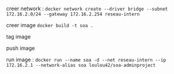 
creer network : 
`docker network create --driver bridge --subnet 172.16.2.0/24 --gateway 172.16.2.254 reseau-intern`

creer image
`docker build -t soa .`

tag image


push image


run image :
`docker run --name soa -d --net reseau-intern --ip 172.16.2.1 --network-alias soa loulou42/soa-adminproject`